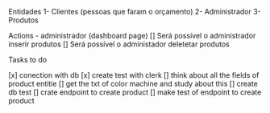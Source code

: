 Entidades
1- Clientes (pessoas que faram o orçamento)
2- Administrador
3- Produtos

Actions - administrador (dashboard page)
[] Será possível o administrador inserir produtos
[] Será possível o administador deletetar produtos

Tasks to do

[x] conection with db
[x] create test with clerk
[] think about all the fields of product entitie
[] get the txt of color machine and study about this
[] create db test
[] crate endpoint to create product
[] make test of endpoint to create product
